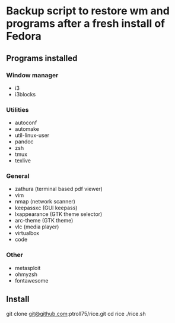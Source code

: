 # **Backup script to restore wm and programs after a fresh install of Fedora**

## **Programs installed**

### Window manager
- i3 
- i3blocks

### Utilities
- autoconf
- automake
- util-linux-user
- pandoc
- zsh 
- tmux
- texlive

### General 
- zathura (terminal based pdf viewer)
- vim 
- nmap (network scanner)
- keepassxc (GUI keepass)
- lxappearance (GTK theme selector)
- arc-theme (GTK theme)
- vlc (media player)
- virtualbox
- code

### Other 
- metasploit 
- ohmyzsh
- fontawesome

## **Install**
git clone git@github.com:ptroll75/rice.git
cd rice 
./rice.sh 
